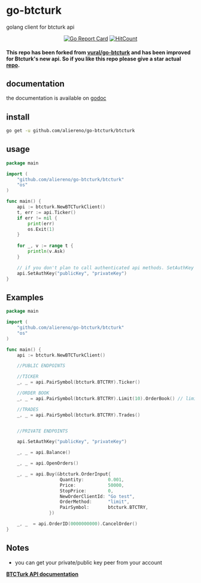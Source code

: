 # go-btcturk

golang client for btcturk api

<div align="center">

[![Go Report Card](https://goreportcard.com/badge/github.com/aliereno/go-btcturk)](https://goreportcard.com/report/github.com/aliereno/go-btcturk)
[![HitCount](http://hits.dwyl.com/aliereno/go-btcturk.svg)](http://hits.dwyl.com/aliereno/go-btcturk)

</div>

#### This repo has been forked from [vural/go-btcturk](https://github.com/vural/go-btcturk) and has been improved for Btcturk's new api. So if you like this repo please give a star actual [repo](https://github.com/vural/go-btcturk).

## documentation

the documentation is available on [godoc](http://godoc.org/github.com/aliereno/go-btcturk/btcturk)

## install

```sh
go get -u github.com/aliereno/go-btcturk/btcturk
```

## usage
```go
package main

import (
	"github.com/aliereno/go-btcturk/btcturk"
	"os"
)

func main() {
    api := btcturk.NewBTCTurkClient()
    t, err := api.Ticker()
    if err != nil {
        print(err)
        os.Exit(1)
    }
    
    for _, v := range t {
        println(v.Ask)
    }

    // if you don't plan to call authenticated api methods. SetAuthKey not required.
    api.SetAuthKey("publicKey", "privateKey")
}

```

## Examples

```go
package main

import (
	"github.com/aliereno/go-btcturk/btcturk"
	"os"
)

func main() {
    api := btcturk.NewBTCTurkClient()

    //PUBLIC ENDPOINTS

    //TICKER
    _, _ = api.PairSymbol(btcturk.BTCTRY).Ticker()

    //ORDER BOOK
    _, _ = api.PairSymbol(btcturk.BTCTRY).Limit(10).OrderBook() // limit optional

    //TRADES
    _, _ = api.PairSymbol(btcturk.BTCTRY).Trades()


    //PRIVATE ENDPOINTS

    api.SetAuthKey("publicKey", "privateKey")

    _, _ = api.Balance()

    _, _ = api.OpenOrders()

    _, _ = api.Buy(&btcturk.OrderInput{
                    Quantity:         0.001,
                    Price:            50000,
                    StopPrice:  	  0,
                    NewOrderClientId: "Go test",
                    OrderMethod:      "limit",
                    PairSymbol:       btcturk.BTCTRY,
                })

	_, _  = api.OrderID(0000000000).CancelOrder()
}

```

## Notes
 - you can get your private/public key peer from your account

**[BTCTurk API documentation](https://docs.btcturk.com)**
